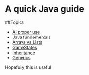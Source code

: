 # A quick Java guide

##Topics
* [AI proper use](/AI"Ethics"AndProperUse.md)
* [Java fundementals](Quickstart.md)
* [Arrays vs Lists](ArraysVsLists.md)
* [GameStates](GameState.md)
* [Inheritance](Inheritance.md)
* [Generics](Generics.md)

Hopefully this is useful
